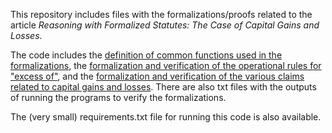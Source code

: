 This repository includes files with the formalizations/proofs related to the article *Reasoning with Formalized Statutes: The Case of Capital Gains and Losses*. 

The code includes the [definition of common functions used in the formalizations](https://github.com/slawsk/tax-formalization/blob/main/formalization_rules.py), the [formalization and verification of the operational rules for "excess of"](https://github.com/slawsk/tax-formalization/blob/main/excessofrules.py), and the [formalization and verification of the various claims related to capital gains and losses](https://github.com/slawsk/tax-formalization/blob/main/formalize.py). There are also txt files with the outputs of running the programs to verify the formalizations.

The (very small) requirements.txt file for running this code is also available.
